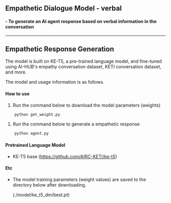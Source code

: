## Empathetic Dialogue Model - verbal
#### - To generate an AI agent response based on verbal information in the conversation


----------------------------------

## Empathetic Response Generation

The model is built on KE-T5, a pre-trained language model, and fine-tuned using AI-HUB's empathy conversation dataset, KETI conversation dataset, and more.

The model and usage information is as follows.


#### How to use

1) Run the command below to download the model parameters (weights)
```bash
    python get_weight.py
```

1) Run the command below to generate a empathetic response
```bash
    python agent.py
```


#### Pretrained Language Model
- KE-T5 base
(https://github.com/AIRC-KETI/ke-t5)



#### Etc
- The model training parameters (weight values) are saved to the directory below after downloading.

    (./model/ke_t5_dm/best.pt)
